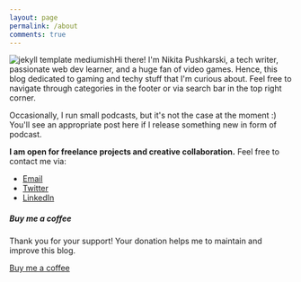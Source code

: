 ```yaml
---
layout: page
permalink: /about
comments: true
---
```


<div class="row justify-content-between">
<div class="col-md-8 pr-5">



<style>
    .main_image {
        text-align: center;
    }

    .main_image img {
        max-width: 250px;
        float: left;
    }

    @media (max-width: 500px) {
        .main_image img {
            float: none;
        }
    }
</style>

<div class="main_image"><img src="{{site.baseurl}}/assets/images/nikita.png" alt="jekyll template mediumish"/></div>

<p>Hi there! I'm Nikita Pushkarski, a tech writer, passionate web dev learner, and a huge fan of video games. Hence, this blog dedicated to gaming and techy stuff that I'm curious about. Feel free to navigate through categories in the footer or via search bar in the top right corner.</p>

<p>Occasionally, I run small podcasts, but it's not the case at the moment :) You'll see an appropriate post here if I release something new in form of podcast.</p>

<p><strong>I am open for freelance projects and creative collaboration.</strong> Feel free to contact me via:
<ul>
<li><a href="mailto:nikita@pushkar.ski?&subject=Project%2FCollaboration%20Inquiry" target="_blank">Email</a></li>
<li><a href="https://twitter.com/npushkarski" target="_blank">Twitter</a></li>
<li><a href="https://www.linkedin.com/in/pushkarski/" target="_blank">LinkedIn</a></li>
</ul> 
</p>



</div>

<div class="col-md-4">

<div class="sticky-top sticky-top-80">
<h5>Buy me a coffee</h5>

<p>Thank you for your support! Your donation helps me to maintain and improve this blog.</p>

<a target="_blank" href="https://www.wowthemes.net/donate/" class="btn btn-danger">Buy me a coffee</a>

</div>
</div>
</div>
